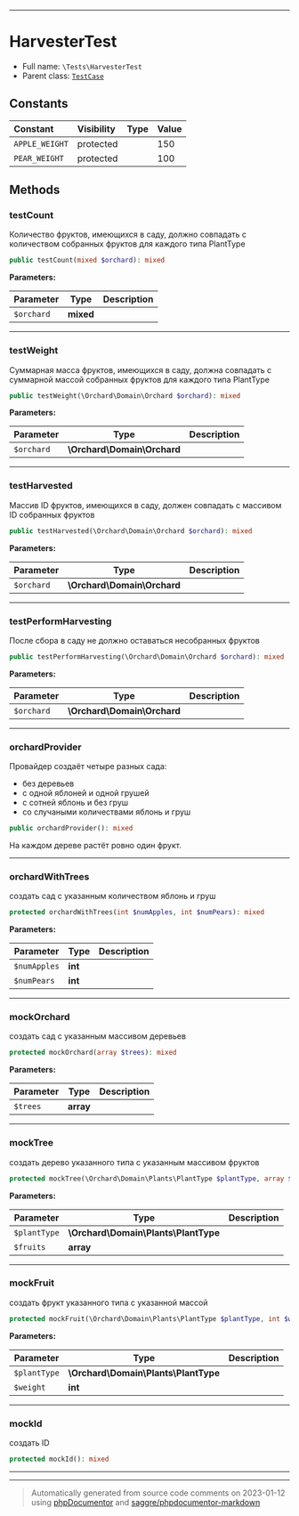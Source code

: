 ***

# HarvesterTest





* Full name: `\Tests\HarvesterTest`
* Parent class: [`TestCase`](../PHPUnit/Framework/TestCase.md)


## Constants

| Constant | Visibility | Type | Value |
|:---------|:-----------|:-----|:------|
|`APPLE_WEIGHT`|protected| |150|
|`PEAR_WEIGHT`|protected| |100|


## Methods


### testCount

Количество фруктов, имеющихся в саду,
должно совпадать с количеством собранных фруктов
для каждого типа PlantType

```php
public testCount(mixed $orchard): mixed
```








**Parameters:**

| Parameter | Type | Description |
|-----------|------|-------------|
| `$orchard` | **mixed** |  |




***

### testWeight

Суммарная масса фруктов, имеющихся в саду,
должна совпадать с суммарной массой собранных фруктов
для каждого типа PlantType

```php
public testWeight(\Orchard\Domain\Orchard $orchard): mixed
```








**Parameters:**

| Parameter | Type | Description |
|-----------|------|-------------|
| `$orchard` | **\Orchard\Domain\Orchard** |  |




***

### testHarvested

Массив ID фруктов, имеющихся в саду, должен совпадать
с массивом ID собранных фруктов

```php
public testHarvested(\Orchard\Domain\Orchard $orchard): mixed
```








**Parameters:**

| Parameter | Type | Description |
|-----------|------|-------------|
| `$orchard` | **\Orchard\Domain\Orchard** |  |




***

### testPerformHarvesting

После сбора в саду не должно оставаться несобранных фруктов

```php
public testPerformHarvesting(\Orchard\Domain\Orchard $orchard): mixed
```








**Parameters:**

| Parameter | Type | Description |
|-----------|------|-------------|
| `$orchard` | **\Orchard\Domain\Orchard** |  |




***

### orchardProvider

Провайдер создаёт четыре разных сада:
  - без деревьев
  - с одной яблоней и одной грушей
  - с сотней яблонь и без груш
  - со случаными количествами яблонь и груш

```php
public orchardProvider(): mixed
```

На каждом дереве растёт ровно один фрукт.









***

### orchardWithTrees

создать сад с указанным количеством яблонь и груш

```php
protected orchardWithTrees(int $numApples, int $numPears): mixed
```








**Parameters:**

| Parameter | Type | Description |
|-----------|------|-------------|
| `$numApples` | **int** |  |
| `$numPears` | **int** |  |




***

### mockOrchard

создать сад с указанным массивом деревьев

```php
protected mockOrchard(array $trees): mixed
```








**Parameters:**

| Parameter | Type | Description |
|-----------|------|-------------|
| `$trees` | **array** |  |




***

### mockTree

создать дерево указанного типа с указанным массивом фруктов

```php
protected mockTree(\Orchard\Domain\Plants\PlantType $plantType, array $fruits = []): mixed
```








**Parameters:**

| Parameter | Type | Description |
|-----------|------|-------------|
| `$plantType` | **\Orchard\Domain\Plants\PlantType** |  |
| `$fruits` | **array** |  |




***

### mockFruit

создать фрукт указанного типа с указанной массой

```php
protected mockFruit(\Orchard\Domain\Plants\PlantType $plantType, int $weight = 100): mixed
```








**Parameters:**

| Parameter | Type | Description |
|-----------|------|-------------|
| `$plantType` | **\Orchard\Domain\Plants\PlantType** |  |
| `$weight` | **int** |  |




***

### mockId

создать ID

```php
protected mockId(): mixed
```











***


***
> Automatically generated from source code comments on 2023-01-12 using [phpDocumentor](http://www.phpdoc.org/) and [saggre/phpdocumentor-markdown](https://github.com/Saggre/phpDocumentor-markdown)
